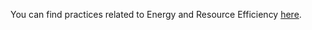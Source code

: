 You can find practices related to Energy and Resource Efficiency [here]( https://www.bjss.com/articles/the-bjss-guide-to-green-software-development).
